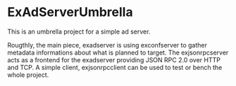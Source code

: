 # ExAdServerUmbrella

This is an umbrella project for a simple ad server.

Rougthly, the main piece, exadserver is using exconfserver to gather metadata informations about what is planned to target. The exjsonrpcserver acts as a frontend for the exadserver providing JSON RPC 2.0 over HTTP and TCP. A simple client, exjsonrpcclient can be used to test or bench the whole project.
